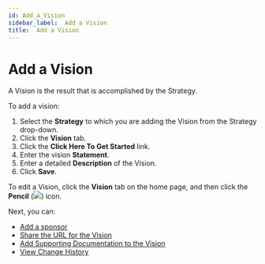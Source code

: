 ```yaml
---
id: Add_a_Vision
sidebar_label:  Add a Vision
title:  Add a Vision
---
```


# Add a Vision

A Vision is the result that is accomplished by the Strategy.

To add a vision:

1.  Select the **Strategy** to which you are adding the Vision from the
    Strategy drop-down.
2.  Click the **Vision** tab.
3.  Click the **Click Here To Get Started** link.
4.  Enter the vision **Statement**.
5.  Enter a detailed **Description** of the Vision.
6.  Click **Save**.

To edit a Vision, click the **Vision** tab on the home page, and then
click the **Pencil** (![](Resources/Images/edit_pencil1.png)) icon.

Next, you can:

  - [Add a sponsor](Add_a_Sponsor_to_an_Asset.md)
  - [Share the URL for the Vision](Share_URLs_for_Assets.md)
  - [Add Supporting Documentation to the Vision](Add_Supporting_Doc.md)
  - [View Change History](View_Change_History_for_Assets.md)
